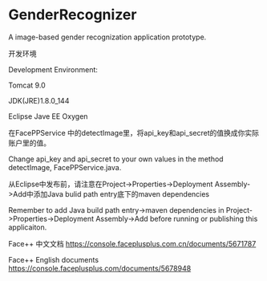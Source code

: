 # GenderRecognizer
A image-based gender recognization application prototype.

开发环境

Development Environment:

Tomcat 9.0

JDK(JRE)1.8.0_144

Eclipse Jave EE Oxygen


在FacePPService 中的detectImage里，将api_key和api_secret的值换成你实际账户里的值。


Change api_key and api_secret to your own values in the method detectImage, FacePPService.java.

从Eclipse中发布前，请注意在Project->Properties->Deployment Assembly->Add中添加Java bulid path entry底下的maven dependencies


Remember to add Java build path entry->maven dependencies in Project->Properties->Deployment Assembly->Add before running or publishing this applicaiton.
 
Face++ 中文文档 https://console.faceplusplus.com.cn/documents/5671787


Face++ English documents https://console.faceplusplus.com/documents/5678948
